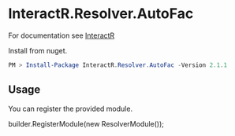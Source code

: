 # InteractR.Resolver.AutoFac
For documentation see [InteractR](https://github.com/madebykrol/InteractR)

Install from nuget.
```PowerShell
PM > Install-Package InteractR.Resolver.AutoFac -Version 2.1.1
```

## Usage
You can register the provided module.

builder.RegisterModule(new ResolverModule());